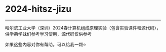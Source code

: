 # 2024-hitsz-jizu

---

哈尔滨工业大学（深圳）2024春计算机组成原理实验（包含实验课件和源代码），供学弟学妹们参考学习使用，源代码仅供参考

如果这些内容对你有帮助，可以给我一颗⭐
